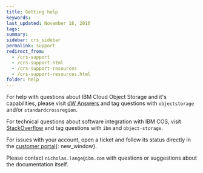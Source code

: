 ```yaml
---
title: Getting help
keywords: 
last_updated: November 18, 2016
tags: 
summary: 
sidebar: crs_sidebar
permalink: support
redirect_from:
  - /crs-support
  - /crs-support.html
  - /crs-support-resources
  - /crs-support-resources.html
folder: help
---
```

 

For help with questions about IBM Cloud Object Storage and it's capabilities, please visit [dW Answers](https://developer.ibm.com/answers/smartspace/cloudobjectstorage/) and tag questions with `objectstorage` and/or `standardcrossregion`.

For technical questions about software integration with IBM COS, visit [StackOverflow](http://stackoverflow.com/questions/tagged/object-storage+ibm) and tag questions with `ibm` and `object-storage`.

For issues with your account, open a ticket and follow its status directly in the [customer portal](https://control.softlayer.com/){: new_window}.

Please contact `nicholas.lange@ibm.com` with questions or suggestions about the documentation itself.